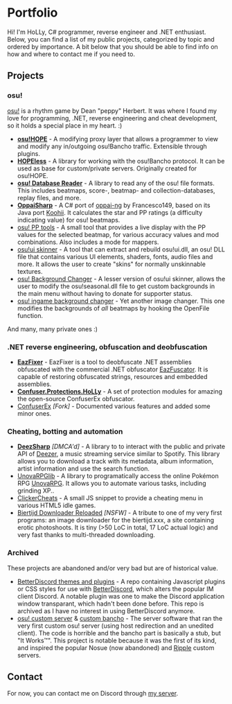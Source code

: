# Portfolio
Hi! I'm HoLLy, C# programmer, reverse engineer and .NET enthusiast. Below, you can find a list of my public projects, categorized by topic and ordered by importance. A bit below that you should be able to find info on how and where to contact me if you need to.

## Projects

### osu!
[osu!](//osu.ppy.sh/) is a rhythm game by Dean "peppy" Herbert. It was where I found my love for programming, .NET, reverse engineering and cheat development, so it holds a special place in my heart. :)

* **[osu!HOPE](//github.com/HoLLy-HaCKeR/osu-HOPE)** - A modifying proxy layer that allows a programmer to view and modify any in/outgoing osu!Bancho traffic. Extensible through plugins.
* **[HOPEless](//github.com/HoLLy-HaCKeR/HOPEless)** - A library for working with the osu!Bancho protocol. It can be used as base for custom/private servers. Originally created for osu!HOPE.
* **[osu! Database Reader](//github.com/HoLLy-HaCKeR/osu-database-reader)** - A library to read any of the osu! file formats. This includes beatmaps, score-, beatmap- and collection-databases, replay files, and more.
* **[OppaiSharp](//github.com/HoLLy-HaCKeR/OppaiSharp)** - A C# port of [oppai-ng](//github.com/Francesco149/oppai-ng) by Francesco149, based on its Java port [Koohii](//github.com/Francesco149/koohii). It calculates the star and PP ratings (a difficulty indicating value) for osu! beatmaps.
* [osu! PP tools](//github.com/HoLLy-HaCKeR/osu-pp-tools) - A small tool that provides a live display with the PP values for the selected beatmap, for various accuracy values and mod combinations. Also includes a mode for mappers.
* [osu!ui skinner](//github.com/HoLLy-HaCKeR/osu-ui-skinner) - A tool that can extract and rebuild osu!ui.dll, an osu! DLL file that contains various UI elements, shaders, fonts, audio files and more. It allows the user to create "skins" for normally unskinnable textures.
* [osu! Background Changer](//github.com/HoLLy-HaCKeR/osu-BackgroundChanger) - A lesser version of osu!ui skinner, allows the user to modify the osu!seasonal.dll file to get custom backgrounds in the main menu without having to donate for supporter status.
* [osu! ingame background changer](//github.com/HoLLy-HaCKeR/osu-ingame-background-changer) - Yet another image changer. This one modifies the backgrounds of *all* beatmaps by hooking the OpenFile function.

And many, many private ones :)

### .NET reverse engineering, obfuscation and deobfuscation

* **[EazFixer](//github.com/HoLLy-HaCKeR/EazFixer)** - EazFixer is a tool to deobfuscate .NET assemblies obfuscated with the commercial .NET obfuscator [EazFuscator](//www.gapotchenko.com/eazfuscator.net). It is capable of restoring obfuscated strings, resources and embedded assemblies.
* **[Confuser.Protections.HoLLy](//github.com/HoLLy-HaCKeR/Confuser.Protections.HoLLy)** - A set of protection modules for amazing the open-source ConfuserEx obfuscator.
* [ConfuserEx](//github.com/HoLLy-HaCKeR/ConfuserEx) *[Fork]* - Documented various features and added some minor ones.

### Cheating, botting and automation

* **[DeezSharp](//github.com/HoLLy-HaCKeR/DeezSharp)** *[DMCA'd]* - A library to to interact with the public and private API of [Deezer](//www.deezer.com/), a music streaming service similar to Spotify. This library allows you to download a track with its metadata, album information, artist information and use the search function.
* [UnovaRPGlib](//github.com/HoLLy-HaCKeR/UnovaRPGlib) - A library to programatically access the online Pokémon RPG [UnovaRPG](//www.unovarpg.com/). It allows you to automate various tasks, including grinding XP..
* [ClickerCheats](//github.com/HoLLy-HaCKeR/ClickerCheats) - A small JS snippet to provide a cheating menu in various HTML5 idle games.
* [Biertijd Downloader Reloaded](//github.com/HoLLy-HaCKeR/BiertijdDownloaderReloaded) *[NSFW]* - A tribute to one of my very first programs: an image downloader for the biertijd.xxx, a site containing erotic photoshoots. It is tiny (>50 LoC in total, 17 LoC actual logic) and very fast thanks to multi-threaded downloading.

### Archived
These projects are abandoned and/or very bad but are of historical value.

* [BetterDiscord themes and plugins](//github.com/HoLLy-HaCKeR/BetterDiscord-Themes-and-Plugins) - A repo containing Javascript plugins or CSS styles for use with [BetterDiscord](//betterdiscord.net/home/), which alters the popular IM client Discord. A notable plugin was one to make the Discord application window transparant, which hadn't been done before. This repo is archived as I have no interest in using BetterDiscord anymore.
* [osu! custom server](//github.com/HoLLy-HaCKeR/osu-custom-server) & [custom bancho](//github.com/HoLLy-HaCKeR/custom-bancho) - The server software that ran the very first custom osu! server (using host redirection and an unedited client). The code is horrible and the bancho part is basically a stub, but "It Works™". This project is notable because it was the first of its kind, and inspired the popular Nosue (now abandoned) and [Ripple](//ripple.moe) custom servers.


## Contact

For now, you can contact me on Discord through [my server](//discord.gg/0e7gM6RjkTznMa9y).
